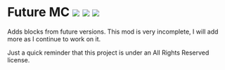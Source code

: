# Future MC [![](http://cf.way2muchnoise.eu/full_310059_downloads.svg)](https://minecraft.curseforge.com/projects/future-mc) [![](https://cf.way2muchnoise.eu/packs/310059.svg)](https://www.curseforge.com/minecraft/mc-mods/future-mc/relations/dependents?filter-related-dependents=6) [![](http://cf.way2muchnoise.eu/versions/For%20MC_310059_all.svg)](https://minecraft.curseforge.com/projects/future-mc)
Adds blocks from future versions. This mod is very incomplete, I will add more as I continue to work on it.

Just a quick reminder that this project is under an All Rights Reserved license.
